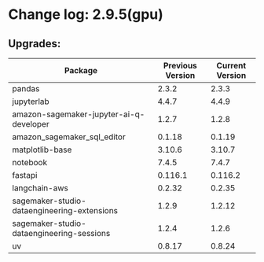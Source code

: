 # Change log: 2.9.5(gpu)

## Upgrades: 

Package | Previous Version | Current Version
---|---|---
pandas|2.3.2|2.3.3
jupyterlab|4.4.7|4.4.9
amazon-sagemaker-jupyter-ai-q-developer|1.2.7|1.2.8
amazon_sagemaker_sql_editor|0.1.18|0.1.19
matplotlib-base|3.10.6|3.10.7
notebook|7.4.5|7.4.7
fastapi|0.116.1|0.116.2
langchain-aws|0.2.32|0.2.35
sagemaker-studio-dataengineering-extensions|1.2.9|1.2.12
sagemaker-studio-dataengineering-sessions|1.2.4|1.2.6
uv|0.8.17|0.8.24
